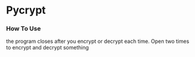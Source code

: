 # Pycrypt

### How To Use

the program closes after you encrypt or decrypt each time. Open two times to encrypt and decrypt something